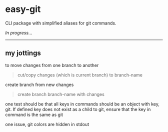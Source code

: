 # easy-git

CLI package with simplified aliases for git commands.

_In progress..._

-----

## my jottings

to move changes from one branch to another

> cut/copy changes (which is current branch) to branch-name

create branch from new changes

> create branch branch-name with changes

one test should be that all keys in commands should be an object with key, git. If defined key does not exist as a child to git, ensure that the key in command is the same as git

one issue, git colors are hidden in stdout
